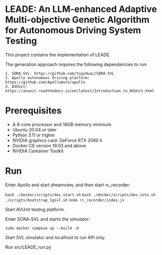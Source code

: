 # LEADE: An LLM-enhanced Adaptive Multi-objective Genetic Algorithm for Autonomous Driving System Testing

This project contains the implementation of LEADE.

The generation approach requires the following dependencies to run:

	1. SORA-SVL: https://github.com/YuqiHuai/SORA-SVL
	2. Apollo autonomous driving platform: https://github.com/ApolloAuto/apollo
    3. AVUnit: https://avunit.readthedocs.io/en/latest/Introduction_to_AVUnit.html

# Prerequisites

* A 8-core processor and 16GB memory minimum
* Ubuntu 20.04 or later
* Python 3.11 or higher
* NVIDIA graphics card: GeForce RTX 2080 ti
* Docker-CE version 19.03 and above
* NVIDIA Container Toolkit

# Run
Enter Apollo and start dreamview, and then start rc_recorder:

``
bash ./docker/scripts/dev_start.sh
``
``
bash ./docker/scripts/dev_into.sh
``
``
./scripts/bootstrap_lgsvl.sh
``
``
node rc_recorder/index.js
``

Start AVUnit testing platform.

Enter SORA-SVL and starts the simulator:

``
sudo docker compose up --build -d
``

Start SVL simulator and localhost to run API only.

Run src/LEADE_run.py


